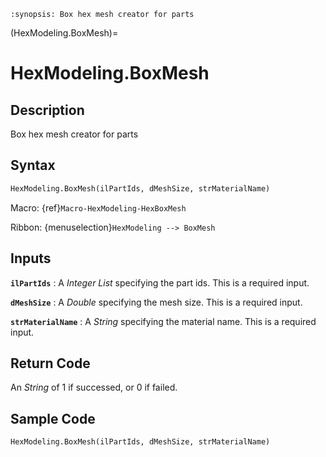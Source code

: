 ```{module} HexModeling.BoxMesh()
:synopsis: Box hex mesh creator for parts
```

(HexModeling.BoxMesh)=

# HexModeling.BoxMesh

## Description

Box hex mesh creator for parts

## Syntax

```python
HexModeling.BoxMesh(ilPartIds, dMeshSize, strMaterialName)
```

Macro: {ref}`Macro-HexModeling-HexBoxMesh`

Ribbon: {menuselection}`HexModeling --> BoxMesh`

## Inputs

**`ilPartIds`**
: A _Integer List_ specifying the part ids. This is a required input.

**`dMeshSize`**
: A _Double_ specifying the mesh size. This is a required input.

**`strMaterialName`**
: A _String_ specifying the material name. This is a required input.

## Return Code

An _String_ of 1 if successed, or 0 if failed.

## Sample Code

```python
HexModeling.BoxMesh(ilPartIds, dMeshSize, strMaterialName)
```
